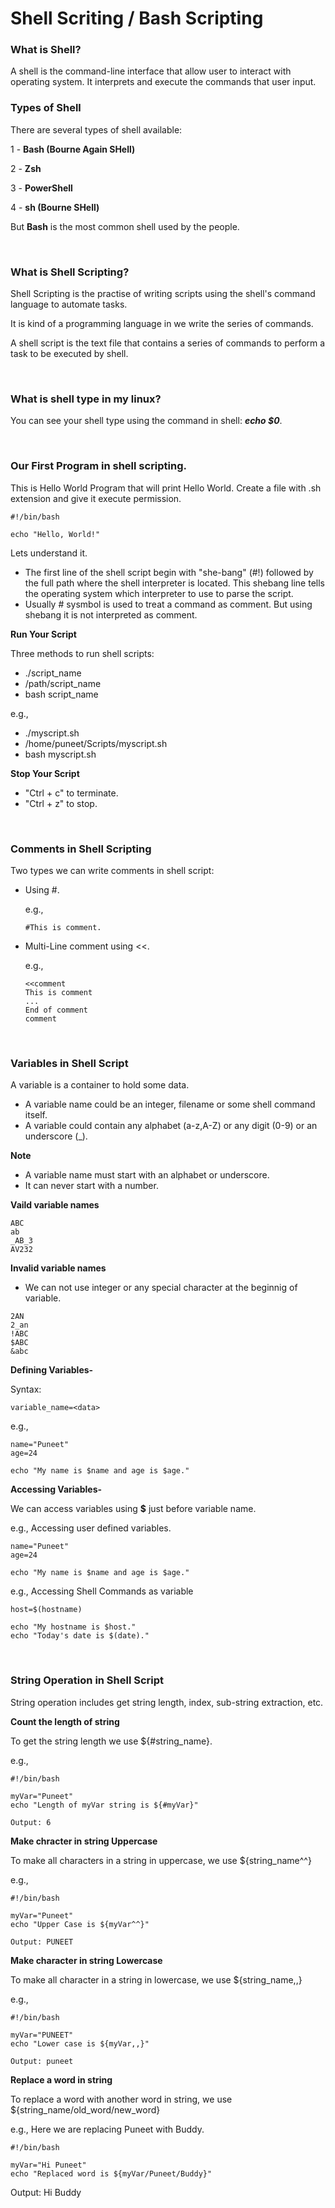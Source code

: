# Shell Scriting / Bash Scripting

### What is Shell?

A shell is the command-line interface that allow user to interact with operating system. It interprets and execute the commands that user input.

### Types of Shell

There are several types of shell available:

1 - **Bash (Bourne Again SHell)**

2 - **Zsh**

3 - **PowerShell**

4 - **sh (Bourne SHell)**

But **Bash** is the most common shell used by the people.

<br>

### What is Shell Scripting?

Shell Scripting is the practise of writing scripts using the shell's command language to automate tasks.

It is kind of a programming language in we write the series of commands.

A shell script is the text file that contains a series of commands to perform a task to be executed by shell.

<br>

### What is shell type in my linux?

You can see your shell type using the command in shell: _**echo $0**_.

<br>

### Our First Program in shell scripting.

This is Hello World Program that will print Hello World. Create a file with .sh extension and give it execute permission.

  ```
  #!/bin/bash

  echo "Hello, World!"

  ```

Lets understand it.

- The first line of the shell script begin with "she-bang" (#!) followed by the full path where the shell interpreter is located. This shebang line tells the operating system which interpreter to use to parse the script.
- Usually # sysmbol is used to treat a command as comment. But using shebang it is not interpreted as comment.

**Run Your Script**

Three methods to run shell scripts:

- ./script_name
- /path/script_name
- bash script_name

e.g.,

- ./myscript.sh
- /home/puneet/Scripts/myscript.sh
- bash myscript.sh

**Stop Your Script**

- "Ctrl + c" to terminate.
- "Ctrl + z" to stop.

<br>

### Comments in Shell Scripting

Two types we can write comments in shell script:

- Using #.

  e.g.,

  ```
  #This is comment.
  ```

- Multi-Line comment using <<.

  e.g.,

  ```
  <<comment
  This is comment
  ...
  End of comment
  comment
  
  ```

<br>

### Variables in Shell Script

A variable is a container to hold some data.

- A variable name could be an integer, filename or some shell command itself.
- A variable could contain any alphabet (a-z,A-Z) or any digit (0-9) or an underscore (_).

**Note**

- A variable name must start with an alphabet or underscore.
- It can never start with a number.

**Vaild variable names**

```
ABC
ab
_AB_3
AV232
```

**Invalid variable names**

- We can not use integer or any special character at the beginnig of variable.

```
2AN
2_an
!ABC
$ABC
&abc

```

**Defining Variables-**

Syntax: 
```
variable_name=<data>
```

e.g., 
```
name="Puneet"
age=24

echo "My name is $name and age is $age."
```

**Accessing Variables-**

We can access variables using **$** just before variable name.

e.g., Accessing user defined variables.
```
name="Puneet"
age=24

echo "My name is $name and age is $age."
```

e.g., Accessing Shell Commands as variable
```
host=$(hostname)

echo "My hostname is $host."
echo "Today's date is $(date)."
```

<br>

### String Operation in Shell Script

String operation includes get string length, index, sub-string extraction, etc.

**Count the length of string**

To get the string length we use ${#string_name}.

e.g.,
```
#!/bin/bash

myVar="Puneet"
echo "Length of myVar string is ${#myVar}"
```

```
Output: 6
```

**Make chracter in string Uppercase**

To make all characters in a string in uppercase, we use ${string_name^^}

e.g.,
```
#!/bin/bash

myVar="Puneet"
echo "Upper Case is ${myVar^^}"
```

```
Output: PUNEET
```

**Make character in string Lowercase**

To make all character in a string in lowercase, we use ${string_name,,}

e.g.,
```
#!/bin/bash

myVar="PUNEET"
echo "Lower case is ${myVar,,}"
```

```
Output: puneet
```

**Replace a word in string**

To replace a word with another word in string, we use ${string_name/old_word/new_word}

e.g., Here we are replacing Puneet with Buddy.
```
#!/bin/bash

myVar="Hi Puneet"
echo "Replaced word is ${myVar/Puneet/Buddy}"

```
Output: Hi Buddy
```
```

